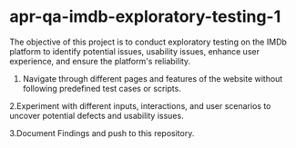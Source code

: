 # apr-qa-imdb-exploratory-testing-1

The objective of this project is to conduct exploratory testing on the IMDb platform to identify potential issues, usability issues, enhance user experience, and ensure the platform's reliability.

1. Navigate through different pages and features of the website without following predefined test cases or scripts.

2.Experiment with different inputs, interactions, and user scenarios to uncover potential defects and usability issues.

3.Document Findings and push to this repository. 
